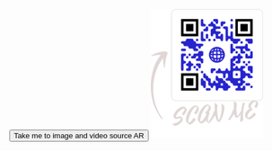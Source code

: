 
 <button type="button" onclick="openTab('')">Take me to image and video source AR</button>
			<script>
				function openTab(url) {
					const link = document.createElement('a');
					link.href = url;
					link.target = '_blank';
					document.body.appendChild(link);
					link.click();
					link.remove();
				}
			</script>
<img src="website/pages/QR_Codes/repo.png" alt="QRCodeForMainPage" width="200"/>



